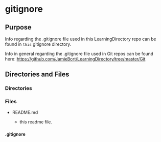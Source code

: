# gitignore

## Purpose

Info regarding the .gitignore file used in this LearningDirectory repo can be found in `this` gitignore directory.

Info in general regarding the .gitignore file used in Git repos can be found here:
https://github.com/JamieBort/LearningDirectory/tree/master/Git

## Directories and Files

### Directories

### Files

- README.md

  - this readme file.

###

#### .gitignore
